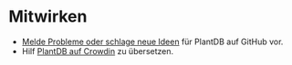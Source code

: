 # Mitwirken

-   [Melde Probleme oder schlage neue Ideen](https://github.com/oliversalzburg/plantdb/issues/new) für PlantDB auf GitHub vor.
-   Hilf [PlantDB auf Crowdin](https://crwd.in/plantdb) zu übersetzen.
